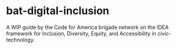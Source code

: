 # bat-digital-inclusion
A WIP guide by the Code for America brigade network on the IDEA framework for Inclusion, Diversity, Equity, and Accessibility in civic-technology.

